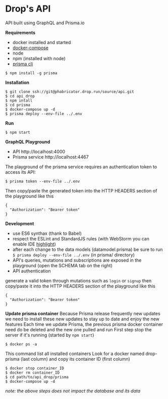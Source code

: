 # Drop's API
API built using GraphQL and Prisma.io

**Requirements**
 - docker installed and started
 - [docker-compose](https://docs.docker.com/compose/install/)
 - node
 - npm (installed with node)
 - [prisma cli](https://www.prisma.io/docs/prisma-cli-and-configuration/using-the-prisma-cli-alx4/)
```
$ npm install -g prisma
```

**Installation**
```
$ git clone ssh://git@phabricator.drop.run/source/api.git
$ cd api_drop
$ npm intall
$ cd prisma
$ docker-compose up -d
$ prisma deploy --env-file ../.env
```

**Run**
```
$ npm start
```

**GraphQL Playground**
 - API http://localhost:4000
 - Prisma service http://localhost:4467

The playground of the prisma service requires an authentication token to access its API:
```
$ prisma token --env-file ../.env
```
Then copy/paste the generated token into the HTTP HEADERS section of the playground like this
```
{
  "Authorization": "Bearer token"
}
```

**Development**
 - use ES6 synthax (thank to Babel)
 - respect the ESLint and StandardJS rules (with WebStorm you can enable IDE [highlight](https://www.jetbrains.com/help/webstorm/eslint.html))
 - after each change to the data models (datamodel.prisma) be sure to run `$ prisma deploy --env-file ../.env` (in prisma/ directory)
 - API's queries, mutations and subscriptions are exposed in the playground (open the SCHEMA tab on the right)
 - API authentication

generate a valid token through mutations such as `login` or `signup` then copy/paste it into the HTTP HEADERS section of the playground like this
```
{
  "Authorization": "Bearer token"
}
```

**Update prisma container**
Because Prisma release frequently new updates we need to install these new updates to stay up to date and enjoy the new features
Each time we update Prisma, the previous prisma docker container need do be deleted and the new one pulled and run
First step stop the server if it's running (started by `npm start`)
```
$ docker ps -a
```
This command list all installed containers
Look for a docker named drop-prisma (last column) and copy its container ID (first column)
```
$ docker stop container_ID
$ docker rm container_ID
$ cd path/to/api_drop/prisma
$ docker-compose up -d
```

_note: the above steps does not impact the database and its data_
